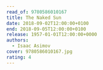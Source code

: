```yaml
---
read_of: 9780586010167
title: The Naked Sun
date: 2018-09-02T12:00:00+0100
end: 2018-09-05T12:00:00+0100
release: 1957-01-01T12:00:00+0000
authors:
  - Isaac Asimov
cover: 9780586010167.jpg
rating: 4
---
```

